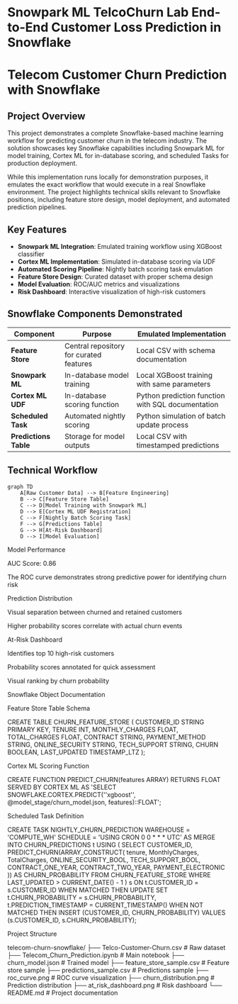 # Snowpark ML TelcoChurn Lab End-to-End Customer Loss Prediction in Snowflake

# Telecom Customer Churn Prediction with Snowflake


## Project Overview
This project demonstrates a complete Snowflake-based machine learning workflow for predicting customer churn in the telecom industry. The solution showcases key Snowflake capabilities including Snowpark ML for model training, Cortex ML for in-database scoring, and scheduled Tasks for production deployment.

While this implementation runs locally for demonstration purposes, it emulates the exact workflow that would execute in a real Snowflake environment. The project highlights technical skills relevant to Snowflake positions, including feature store design, model deployment, and automated prediction pipelines.

## Key Features

- **Snowpark ML Integration**: Emulated training workflow using XGBoost classifier
- **Cortex ML Implementation**: Simulated in-database scoring via UDF
- **Automated Scoring Pipeline**: Nightly batch scoring task emulation
- **Feature Store Design**: Curated dataset with proper schema design
- **Model Evaluation**: ROC/AUC metrics and visualizations
- **Risk Dashboard**: Interactive visualization of high-risk customers

## Snowflake Components Demonstrated

| Component | Purpose | Emulated Implementation |
|-----------|---------|-------------------------|
| **Feature Store** | Central repository for curated features | Local CSV with schema documentation |
| **Snowpark ML** | In-database model training | Local XGBoost training with same parameters |
| **Cortex ML UDF** | In-database scoring function | Python prediction function with SQL documentation |
| **Scheduled Task** | Automated nightly scoring | Python simulation of batch update process |
| **Predictions Table** | Storage for model outputs | Local CSV with timestamped predictions |

## Technical Workflow

```mermaid
graph TD
    A[Raw Customer Data] --> B[Feature Engineering]
    B --> C[Feature Store Table]
    C --> D[Model Training with Snowpark ML]
    D --> E[Cortex ML UDF Registration]
    C --> F[Nightly Batch Scoring Task]
    F --> G[Predictions Table]
    G --> H[At-Risk Dashboard]
    D --> I[Model Evaluation]

```

Model Performance

AUC Score: 0.86

The ROC curve demonstrates strong predictive power for identifying churn risk

Prediction Distribution


Visual separation between churned and retained customers

Higher probability scores correlate with actual churn events

At-Risk Dashboard

Identifies top 10 high-risk customers

Probability scores annotated for quick assessment

Visual ranking by churn probability

Snowflake Object Documentation

Feature Store Table Schema

CREATE TABLE CHURN_FEATURE_STORE (
    CUSTOMER_ID STRING PRIMARY KEY,
    TENURE INT,
    MONTHLY_CHARGES FLOAT,
    TOTAL_CHARGES FLOAT,
    CONTRACT STRING,
    PAYMENT_METHOD STRING,
    ONLINE_SECURITY STRING,
    TECH_SUPPORT STRING,
    CHURN BOOLEAN,
    LAST_UPDATED TIMESTAMP_LTZ
);

Cortex ML Scoring Function

CREATE FUNCTION PREDICT_CHURN(features ARRAY)
RETURNS FLOAT
SERVED BY CORTEX ML
AS 'SELECT SNOWFLAKE.CORTEX.PREDICT(''xgboost'', @model_stage/churn_model.json, features)::FLOAT';

Scheduled Task Definition

CREATE TASK NIGHTLY_CHURN_PREDICTION
WAREHOUSE = 'COMPUTE_WH'
SCHEDULE = 'USING CRON 0 0 * * * UTC'
AS
MERGE INTO CHURN_PREDICTIONS t
USING (
    SELECT 
        CUSTOMER_ID,
        PREDICT_CHURN(ARRAY_CONSTRUCT(
            tenure,
            MonthlyCharges,
            TotalCharges,
            ONLINE_SECURITY_BOOL,
            TECH_SUPPORT_BOOL,
            CONTRACT_ONE_YEAR,
            CONTRACT_TWO_YEAR,
            PAYMENT_ELECTRONIC
        )) AS CHURN_PROBABILITY
    FROM CHURN_FEATURE_STORE
    WHERE LAST_UPDATED > CURRENT_DATE() - 1
) s
ON t.CUSTOMER_ID = s.CUSTOMER_ID
WHEN MATCHED THEN UPDATE SET 
    t.CHURN_PROBABILITY = s.CHURN_PROBABILITY,
    t.PREDICTION_TIMESTAMP = CURRENT_TIMESTAMP()
WHEN NOT MATCHED THEN INSERT (CUSTOMER_ID, CHURN_PROBABILITY) 
VALUES (s.CUSTOMER_ID, s.CHURN_PROBABILITY);

Project Structure

telecom-churn-snowflake/
├── Telco-Customer-Churn.csv           # Raw dataset
├── Telecom_Churn_Prediction.ipynb     # Main notebook
├── churn_model.json                   # Trained model
├── feature_store_sample.csv           # Feature store sample
├── predictions_sample.csv             # Predictions sample
├── roc_curve.png                      # ROC curve visualization
├── churn_distribution.png             # Prediction distribution
├── at_risk_dashboard.png              # Risk dashboard
└── README.md                          # Project documentation
